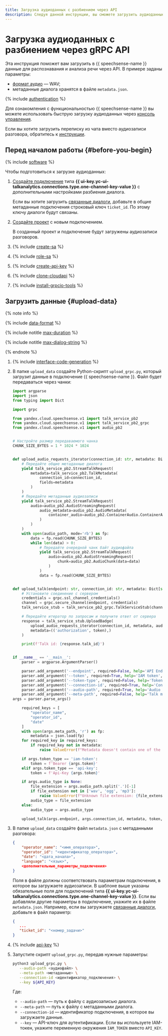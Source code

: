```yaml
---
title: Загрузка аудиоданных с разбиением через API
description: Следуя данной инструкции, вы сможете загрузить аудиоданные в {{ speechsense-name }} с помощью gRPC API.
---
```


# Загрузка аудиоданных с разбиением через gRPC API

Эта инструкция поможет вам загрузить в {{ speechsense-name }} данные для распознавания и анализа речи через API. В примере заданы параметры:

* [формат аудио](../../concepts/formats.md) — WAV;
* метаданные диалога хранятся в файле `metadata.json`.

{% include [authentication](../../../_includes/speechsense/data/authentication.md) %}

Для ознакомления с функциональностью {{ speechsense-name }} вы можете использовать быструю загрузку аудиоданных через [консоль управления](upload-audio-console.md).

Если вы хотите загрузить переписку из чата вместо аудиозаписи разговора, обратитесь к [инструкции](upload-chat-text.md).

## Перед началом работы {#before-you-begin}

{% include [software](../../../_includes/speechsense/data/software.md) %}

Чтобы подготовиться к загрузке аудиоданных:

1. [Создайте подключение](../connection/create.md#create-one-channel-audio-connection) типа **{{ ui-key.yc-ui-talkanalytics.connections.type.one-channel-key-value }}** с дополнительными настройками разбиения диалога.

   Если вы хотите загрузить [связанные диалоги](../../concepts/dialogs.md#related-dialogs), добавьте в общие метаданные подключения строковый ключ `ticket_id`. По этому ключу диалоги будут связаны.

1. [Создайте проект](../project/create.md) с новым подключением.

   В созданный проект и подключение будут загружены аудиозаписи разговоров.

1. {% include [create-sa](../../../_includes/speechsense/data/create-sa.md) %}
1. {% include [role-sa](../../../_includes/speechsense/data/role-sa.md) %}
1. {% include [create-api-key](../../../_includes/speechsense/data/create-api-key.md) %}
1. {% include [clone-cloudapi](../../../_includes/speechsense/data/clone-cloudapi.md) %}
1. {% include [install-grpcio-tools](../../../_includes/speechsense/data/install-grpcio-tools.md) %}

## Загрузить данные {#upload-data}

{% note info %}

{% include [data-format](../../../_includes/speechsense/data/data-format.md) %}

{% include notitle [max-duration](../../../_includes/speechsense/data/max-duration.md) %}

{% include notitle [max-dialog-string](../../../_includes/speechsense/data/max-dialog-string.md) %}

{% endnote %}

1. {% include [interface-code-generation](../../../_includes/speechsense/data/interface-code-generation.md) %}
1. В папке `upload_data` создайте Python-скрипт `upload_grpc.py`, который загрузит данные в подключение {{ speechsense-name }}. Файл будет передаваться через чанки:

      ```python
      import argparse
      import json
      from typing import Dict

      import grpc

      from yandex.cloud.speechsense.v1 import talk_service_pb2
      from yandex.cloud.speechsense.v1 import talk_service_pb2_grpc
      from yandex.cloud.speechsense.v1 import audio_pb2


      # Настройте размер передаваемого чанка
      CHUNK_SIZE_BYTES = 1 * 1024 * 1024


      def upload_audio_requests_iterator(connection_id: str, metadata: Dict[str, str], audio_path: str):
          # Передайте общие метаданные диалога
          yield talk_service_pb2.StreamTalkRequest(
              metadata=talk_service_pb2.TalkMetadata(
                  connection_id=connection_id,
                  fields=metadata
              )
          )
          # Передайте метаданные аудиозаписи
          yield talk_service_pb2.StreamTalkRequest(
              audio=audio_pb2.AudioStreamingRequest(
                  audio_metadata=audio_pb2.AudioMetadata(
                      container_audio=audio_pb2.ContainerAudio.ContainerAudioType.CONTAINER_AUDIO_TYPE_WAV
                  )
              )
          )
          with open(audio_path, mode='rb') as fp:
              data = fp.read(CHUNK_SIZE_BYTES)
              while len(data) > 0:
                  # Передайте очередной чанк байт аудиофайла
                  yield talk_service_pb2.StreamTalkRequest(
                      audio=audio_pb2.AudioStreamingRequest(
                          chunk=audio_pb2.AudioChunk(data=data)
                      )
                  )
                  data = fp.read(CHUNK_SIZE_BYTES)


      def upload_talk(endpoint: str, connection_id: str, metadata: Dict[str, str], token: str, audio_path: str):
          # Установите соединение с сервером
          credentials = grpc.ssl_channel_credentials()
          channel = grpc.secure_channel(endpoint, credentials)
          talk_service_stub = talk_service_pb2_grpc.TalkServiceStub(channel)

          # Передайте итератор по запросам и получите ответ от сервера
          response = talk_service_stub.UploadBadge(
              upload_audio_requests_iterator(connection_id, metadata, audio_path, audio_type),
              metadata=(('authorization', token),)
          )

          print(f'Talk id: {response.talk_id}')


      if __name__ == '__main__':
          parser = argparse.ArgumentParser()

          parser.add_argument('--endpoint', required=False, help='API Endpoint', type=str, default='{{ speechsense-endpoint }}')
          parser.add_argument('--token', required=True, help='IAM token', type=str)
          parser.add_argument('--token-type', required=False, help='Token type', choices=['iam-token', 'api-key'], default='iam-token', type=str)
          parser.add_argument('--connection-id', required=True, help='Connection Id', type=str)
          parser.add_argument('--audio-path', required=True, help='Audio file path', type=str)
          parser.add_argument('--meta-path', required=False, help='Talk metadata json', type=str, default=None)
    args = parser.parse_args()

          required_keys = [
              "operator_name",
              "operator_id",
              "date"
          ]
          with open(args.meta_path, 'r') as fp:
              metadata = json.load(fp)
          for required_key in required_keys:
              if required_key not in metadata:
                  raise ValueError(f"Metadata doesn't contain one of the reqiured keys: {required_key}.")

          if args.token_type == 'iam-token':
              token = f'Bearer {args.token}'
          elif args.token_type == 'api-key':
              token = f'Api-Key {args.token}'

          if args.audio_type is None:
              file_extension = args.audio_path.split('.')[-1]
              if file_extension not in ['wav', 'ogg', 'mp3']:
                  raise ValueError(f"Unknown file extension: {file_extension}. Specify the --audio-type argument.")
              audio_type = file_extension
          else:
              audio_type = args.audio_type

          upload_talk(args.endpoint, args.connection_id, metadata, token, args.audio_path, audio_type)
      ```

1. В папке `upload_data` создайте файл `metadata.json` с метаданными разговора:

   ```json
   {
       "operator_name": "<имя_оператора>",
       "operator_id": "<идентификатор_оператора>",
       "date": "<дата_начала>",
       "language": "<язык>",
       <дополнительные_параметры_подключения>
   }
   ```

   Поля в файле должны соответствовать параметрам подключения, в которое вы загружаете аудиозаписи. В шаблоне выше указаны обязательные поля для подключений типа **{{ ui-key.yc-ui-talkanalytics.connections.type.one-channel-key-value }}**. Если вы добавляли другие параметры в подключение, укажите их в файле `metadata.json`. Например, если вы загружаете [связанные диалоги](../../concepts/dialogs.md#related-dialogs), добавьте в файл параметр:

   ```json
   {
      ...
      "ticket_id": "<номер_задачи>"
   }
   ```

1. {% include [api-key](../../../_includes/speechsense/data/api-key.md) %}

1. Запустите скрипт `upload_grpc.py`, передав нужные параметры:

   ```bash
   python3 upload_grpc.py \
      --audio-path <аудиофайл> \
      --meta-path <метаданные> \
      --connection-id <идентификатор_подключения> \
      --key ${API_KEY}
   ```

   Где:

   * `--audio-path` — путь к файлу с аудиозаписью диалога.
   * `--meta-path` — путь к файлу с метаданными диалога.
   * `--connection-id` — идентификатор подключения, в которое вы загружаете данные.
   * `--key` — API-ключ для аутентификации. Если вы используете IAM-токен, укажите переменную окружения `IAM_TOKEN` вместо `API_KEY`.
